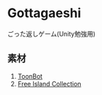 # Gottagaeshi
ごった返しゲーム(Unity勉強用)

## 素材
1. [ToonBot]()
2. [Free Island Collection](https://assetstore.unity.com/packages/3d/environments/landscapes/free-island-collection-104753)
